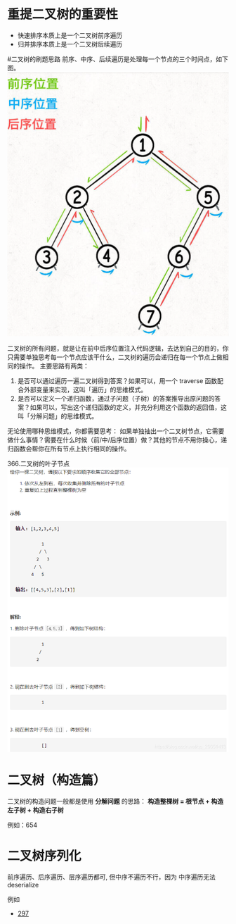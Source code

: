 # 重提二叉树的重要性
* 快速排序本质上是一个二叉树前序遍历
* 归并排序本质上是一个二叉树后续遍历

#二叉树的刷题思路
前序、中序、后续遍历是处理每一个节点的三个时间点，如下图。
![img.png](再刷二叉树算法/img.png)

二叉树的所有问题，就是让在前中后序位置注入代码逻辑，去达到自己的目的，你只需要单独思考每一个节点应该干什么，二叉树的遍历会递归在每一个节点上做相同的操作。
主要思路有两类：

1. 是否可以通过遍历一遍二叉树得到答案？如果可以，用一个 traverse 函数配合外部变量来实现，这叫「遍历」的思维模式。
2. 是否可以定义一个递归函数，通过子问题（子树）的答案推导出原问题的答案？如果可以，写出这个递归函数的定义，并充分利用这个函数的返回值，这叫「分解问题」的思维模式。

无论使用哪种思维模式，你都需要思考：
如果单独抽出一个二叉树节点，它需要做什么事情？需要在什么时候（前/中/后序位置）做？其他的节点不用你操心，递归函数会帮你在所有节点上执行相同的操作。

366.二叉树的叶子节点
![img.png](再刷二叉树算法/img1.png)


# 二叉树（构造篇）

二叉树的构造问题一般都是使用 **分解问题** 的思路： **构造整棵树 = 根节点 + 构造左子树 + 构造右子树**

例如：654


# 二叉树序列化
前序遍历、后序遍历、层序遍历都可, 但中序不遍历不行，因为
中序遍历无法 deserialize

例如 
* [297](https://leetcode.cn/problems/serialize-and-deserialize-binary-tree/)
